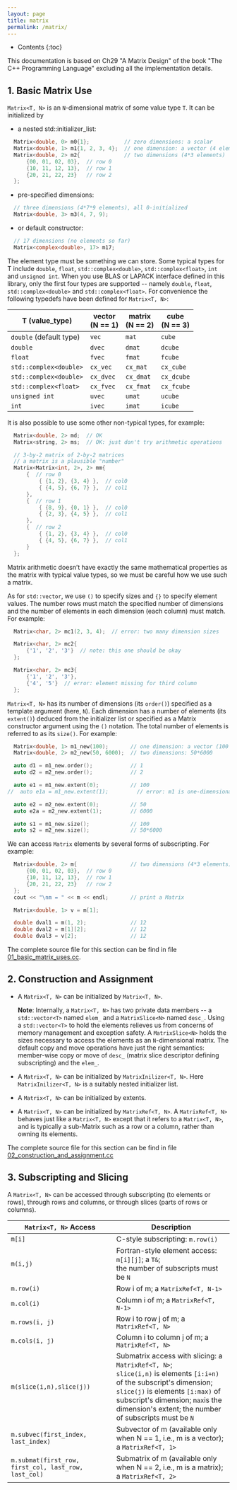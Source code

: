 ```yaml
---
layout: page
title: matrix
permalink: /matrix/
---
```


* Contents
{:toc}

This documentation is based on Ch29 "A Matrix Design" of the book "The C++ Programming Language" excluding all the implementation details.

## 1. Basic Matrix Use

`Matrix<T, N>` is an `N`-dimensional matrix of some value type `T`. It can be initialized by

+ a nested std::initializer_list:
```c
  Matrix<double, 0> m0{1};           // zero dimensions: a scalar
  Matrix<double, 1> m1{1, 2, 3, 4};  // one dimension: a vector (4 elements)
  Matrix<double, 2> m2{              // two dimensions (4*3 elements)
      {00, 01, 02, 03},  // row 0
      {10, 11, 12, 13},  // row 1
      {20, 21, 22, 23}   // row 2
  };
```

+ pre-specified dimensions:
```c
  // three dimensions (4*7*9 elements), all 0-initialized
  Matrix<double, 3> m3(4, 7, 9);
```

+ or default constructor:
```c
  // 17 dimensions (no elements so far)
  Matrix<complex<double>, 17> m17;
```

The element type must be something we can store. Some typical types for T include `double`, `float`, 
`std::complex<double>`, `std::complex<float>`, `int` and `unsigned int`. When you use BLAS or LAPACK interface defined 
in this library, only the first four types are supported -- namely `double`, `float`, `std::complex<double>` and 
`std::complex<float>`. For convenience the following typedefs have been defined for `Matrix<T, N>`:

| T (value_type)         | vector <br> (N == 1) | matrix <br> (N == 2) | cube <br> (N == 3) |
|------------------------|----------------------|----------------------|--------------------|
| `double` (default type)| `vec`                | `mat`                | `cube`             |
| `double`               | `dvec`               | `dmat`               | `dcube`            |
| `float`                | `fvec`               | `fmat`               | `fcube`            |
| `std::complex<double>` | `cx_vec`             | `cx_mat`             | `cx_cube`          |
| `std::complex<double>` | `cx_dvec`            | `cx_dmat`            | `cx_dcube`         |
| `std::complex<float>`  | `cx_fvec`            | `cx_fmat`            | `cx_fcube`         |
| `unsigned int`         | `uvec`               | `umat`               | `ucube`            |
| `int`                  | `ivec`               | `imat`               | `icube`            |

It is also possible to use some other non-typical types, for example:
```c
  Matrix<double, 2> md;  // OK
  Matrix<string, 2> ms;  // OK: just don't try arithmetic operations

  // 3-by-2 matrix of 2-by-2 matrices
  // a matrix is a plausible "number"
  Matrix<Matrix<int, 2>, 2> mm{
      {  // row 0
          { {1, 2}, {3, 4} },  // col0
          { {4, 5}, {6, 7} },  // col1
      },
      {  // row 1
          { {8, 9}, {0, 1} },  // col0
          { {2, 3}, {4, 5} },  // col1
      },
      {  // row 2
          { {1, 2}, {3, 4} },  // col0
          { {4, 5}, {6, 7} },  // col1
      }
  };
```
Matrix arithmetic doesn’t have exactly the same mathematical properties as the matrix with typical value types, 
so we must be careful how we use such a matrix.

As for `std::vector`, we use `()` to specify sizes and `{}` to specify element values. The number rows must match the 
specified number of dimensions and the number of elements in each dimension (each column) must match. For example:
```c
  Matrix<char, 2> mc1(2, 3, 4);  // error: two many dimension sizes

  Matrix<char, 2> mc2{
      {'1', '2', '3'}  // note: this one should be okay
  };

  Matrix<char, 2> mc3{
      {'1', '2', '3'},
      {'4', '5'}  // error: element missing for third column
  };
```

`Matrix<T, N>` has its number of dimensions (its `order()`) specified as a template argument (here, `N`).
Each dimension has a number of elements (its `extent()`) deduced from the initializer list or specified
as a Matrix constructor argument using the `()` notation. The total number of elements is referred to
as its `size()`. For example:
```c
  Matrix<double, 1> m1_new(100);       // one dimension: a vector (100 elements)
  Matrix<double, 2> m2_new(50, 6000);  // two dimensions: 50*6000

  auto d1 = m1_new.order();            // 1
  auto d2 = m2_new.order();            // 2

  auto e1 = m1_new.extent(0);          // 100
//  auto e1a = m1_new.extent(1);         // error: m1 is one-dimensional

  auto e2 = m2_new.extent(0);          // 50
  auto e2a = m2_new.extent(1);         // 6000

  auto s1 = m1_new.size();             // 100
  auto s2 = m2_new.size();             // 50*6000
```

We can access `Matrix` elements by several forms of subscripting. For example:
```c
  Matrix<double, 2> m{                 // two dimensions (4*3 elements)
      {00, 01, 02, 03},  // row 0
      {10, 11, 12, 13},  // row 1
      {20, 21, 22, 23}   // row 2
  };
  cout << "\nm = " << m << endl;       // print a Matrix

  Matrix<double, 1> v = m[1];

  double dval1 = m(1, 2);              // 12
  double dval2 = m[1][2];              // 12
  double dval3 = v[2];                 // 12
```

The complete source file for this section can be find in file [01_basic_matrix_uses.cc](https://github.com/statslabs/matrix/blob/master/examples/01_basic_matrix_uses.cc).

## 2. Construction and Assignment

+ A `Matrix<T, N>` can be initialized by `Matrix<T, N>`.

  **Note**:
  Internally, a `Matrix<T, N>` has two private data members -- a `std::vector<T>` named `elem_` and a `MatrixSlice<N>` named `desc_`. 
  Using a `std::vector<T>` to hold the elements relieves us from concerns of memory management and exception safety.
  A `MatrixSlice<N>` holds the sizes necessary to access the elements as an `N`-dimensional matrix. 
  The default copy and move operations have just the right semantics: member-wise copy or move of `desc_` (matrix slice 
  descriptor defining subscripting) and the `elem_`.

+ A `Matrix<T, N>` can be initialized by `MatrixInilizer<T, N>`. Here `MatrixInilizer<T, N>` is a suitably nested initializer list.

+ A `Matrix<T, N>` can be initialized by extents. 

+ A `Matrix<T, N>` can be initialized by `MatrixRef<T, N>`. A `MatrixRef<T, N>` behaves just like a `Matrix<T, N>`
except that it refers to a `Matrix<T, N>`, and is typically a sub-Matrix such as a row or a column, rather than owning 
its elements.

The complete source file for this section can be find in file [02_construction_and_assignment.cc](https://github.com/statslabs/matrix/blob/master/examples/02_construction_and_assignment.cc)

## 3. Subscripting and Slicing

A `Matrix<T, N>` can be accessed through subscripting (to elements or rows), through rows and columns,
or through slices (parts of rows or columns).

| `Matrix<T, N>` Access    | Description                                                                                |
|--------------------------|--------------------------------------------------------------------------------------------|
| `m[i]`                   | C-style subscripting: `m.row(i)`                                                           |
| `m(i,j)`                 | Fortran-style element access: `m[i][j]`; a `T&`; <br> the number of subscripts must be `N` |
| `m.row(i)`               | Row i of m; a `MatrixRef<T, N-1>`                                                          |
| `m.col(i)`               | Column i of m; a `MatrixRef<T, N-1>`                                                       |
| `m.rows(i, j)`           | Row i to row j of m; a `MatrixRef<T, N>`                                                   |
| `m.cols(i, j)`           | Column i to column j of m; a `MatrixRef<T, N>`                                             |
| `m(slice(i,n),slice(j))` | Submatrix access with slicing: a `MatrixRef<T, N>`; <br> `slice(i,n)` is elements `[i:i+n)` of the subscript's dimension; <br> `slice(j)` is elements `[i:max)` of subscript's dimension; `max`is the dimension's extent; the number of subscripts must be `N`|
| `m.subvec(first_index, last_index)`                  | Subvector of m (available only when N == 1, i.e., m is a vector); a `MatrixRef<T, 1>` |
| `m.submat(first_row, first_col, last_row, last_col)` | Submatrix of m (available only when N == 2, i.e., m is a matrix); a `MatrixRef<T, 2>` |